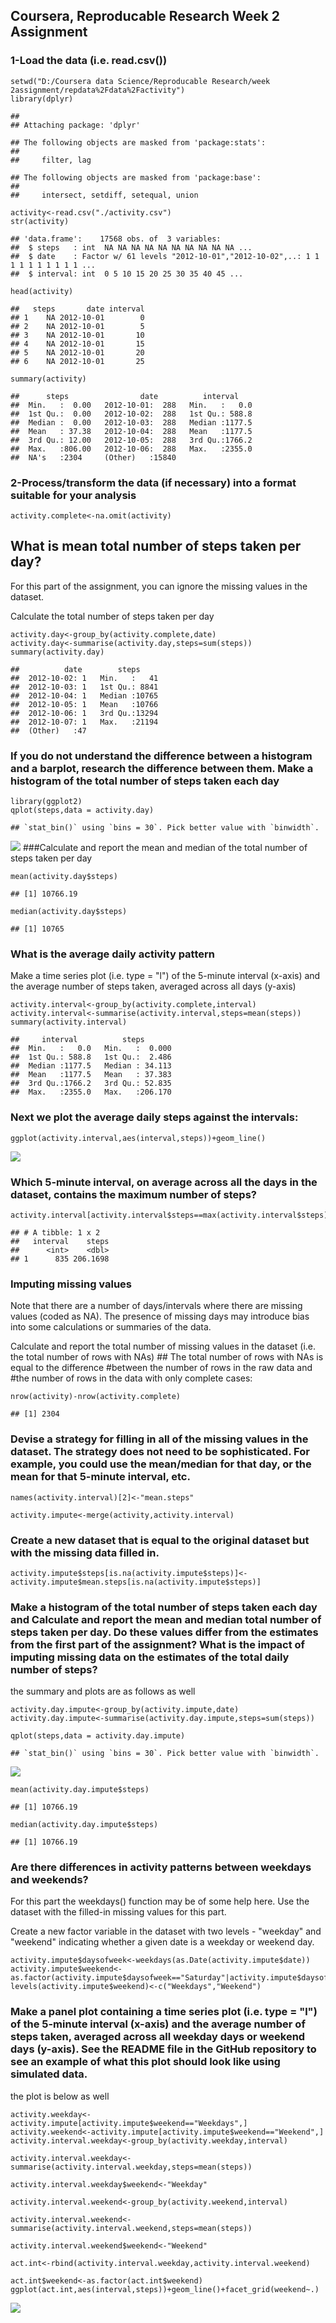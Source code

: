 Coursera, Reproducable Research Week 2 Assignment
-------------------------------------------------

### 1-Load the data (i.e. read.csv())

    setwd("D:/Coursera data Science/Reproducable Research/week 2assignment/repdata%2Fdata%2Factivity")
    library(dplyr)

    ## 
    ## Attaching package: 'dplyr'

    ## The following objects are masked from 'package:stats':
    ## 
    ##     filter, lag

    ## The following objects are masked from 'package:base':
    ## 
    ##     intersect, setdiff, setequal, union

    activity<-read.csv("./activity.csv")
    str(activity)

    ## 'data.frame':    17568 obs. of  3 variables:
    ##  $ steps   : int  NA NA NA NA NA NA NA NA NA NA ...
    ##  $ date    : Factor w/ 61 levels "2012-10-01","2012-10-02",..: 1 1 1 1 1 1 1 1 1 1 ...
    ##  $ interval: int  0 5 10 15 20 25 30 35 40 45 ...

    head(activity)

    ##   steps       date interval
    ## 1    NA 2012-10-01        0
    ## 2    NA 2012-10-01        5
    ## 3    NA 2012-10-01       10
    ## 4    NA 2012-10-01       15
    ## 5    NA 2012-10-01       20
    ## 6    NA 2012-10-01       25

    summary(activity)

    ##      steps                date          interval     
    ##  Min.   :  0.00   2012-10-01:  288   Min.   :   0.0  
    ##  1st Qu.:  0.00   2012-10-02:  288   1st Qu.: 588.8  
    ##  Median :  0.00   2012-10-03:  288   Median :1177.5  
    ##  Mean   : 37.38   2012-10-04:  288   Mean   :1177.5  
    ##  3rd Qu.: 12.00   2012-10-05:  288   3rd Qu.:1766.2  
    ##  Max.   :806.00   2012-10-06:  288   Max.   :2355.0  
    ##  NA's   :2304     (Other)   :15840

### 2-Process/transform the data (if necessary) into a format suitable for your analysis

    activity.complete<-na.omit(activity)

What is mean total number of steps taken per day?
-------------------------------------------------

For this part of the assignment, you can ignore the missing values in
the dataset.

Calculate the total number of steps taken per day

    activity.day<-group_by(activity.complete,date)
    activity.day<-summarise(activity.day,steps=sum(steps))
    summary(activity.day)

    ##          date        steps      
    ##  2012-10-02: 1   Min.   :   41  
    ##  2012-10-03: 1   1st Qu.: 8841  
    ##  2012-10-04: 1   Median :10765  
    ##  2012-10-05: 1   Mean   :10766  
    ##  2012-10-06: 1   3rd Qu.:13294  
    ##  2012-10-07: 1   Max.   :21194  
    ##  (Other)   :47

### If you do not understand the difference between a histogram and a barplot, research the difference between them. Make a histogram of the total number of steps taken each day

    library(ggplot2)
    qplot(steps,data = activity.day)

    ## `stat_bin()` using `bins = 30`. Pick better value with `binwidth`.

![](assignment_1_files/figure-markdown_strict/unnamed-chunk-4-1.png)
\#\#\#Calculate and report the mean and median of the total number of
steps taken per day

    mean(activity.day$steps)

    ## [1] 10766.19

    median(activity.day$steps)

    ## [1] 10765

### What is the average daily activity pattern

Make a time series plot (i.e. type = "l") of the 5-minute interval
(x-axis) and the average number of steps taken, averaged across all days
(y-axis)

    activity.interval<-group_by(activity.complete,interval)
    activity.interval<-summarise(activity.interval,steps=mean(steps))
    summary(activity.interval)

    ##     interval          steps        
    ##  Min.   :   0.0   Min.   :  0.000  
    ##  1st Qu.: 588.8   1st Qu.:  2.486  
    ##  Median :1177.5   Median : 34.113  
    ##  Mean   :1177.5   Mean   : 37.383  
    ##  3rd Qu.:1766.2   3rd Qu.: 52.835  
    ##  Max.   :2355.0   Max.   :206.170

### Next we plot the average daily steps against the intervals:

    ggplot(activity.interval,aes(interval,steps))+geom_line()

![](assignment_1_files/figure-markdown_strict/unnamed-chunk-7-1.png)

### Which 5-minute interval, on average across all the days in the dataset, contains the maximum number of steps?

    activity.interval[activity.interval$steps==max(activity.interval$steps),]

    ## # A tibble: 1 x 2
    ##   interval    steps
    ##      <int>    <dbl>
    ## 1      835 206.1698

### Imputing missing values

Note that there are a number of days/intervals where there are missing
values (coded as NA). The presence of missing days may introduce bias
into some calculations or summaries of the data.

Calculate and report the total number of missing values in the dataset
(i.e. the total number of rows with NAs) \#\# The total number of rows
with NAs is equal to the difference \#between the number of rows in the
raw data and \#the number of rows in the data with only complete cases:

    nrow(activity)-nrow(activity.complete)

    ## [1] 2304

### Devise a strategy for filling in all of the missing values in the dataset. The strategy does not need to be sophisticated. For example, you could use the mean/median for that day, or the mean for that 5-minute interval, etc.

    names(activity.interval)[2]<-"mean.steps"

    activity.impute<-merge(activity,activity.interval)

### Create a new dataset that is equal to the original dataset but with the missing data filled in.

    activity.impute$steps[is.na(activity.impute$steps)]<-activity.impute$mean.steps[is.na(activity.impute$steps)]

### Make a histogram of the total number of steps taken each day and Calculate and report the mean and median total number of steps taken per day. Do these values differ from the estimates from the first part of the assignment? What is the impact of imputing missing data on the estimates of the total daily number of steps?

the summary and plots are as follows as well

    activity.day.impute<-group_by(activity.impute,date)
    activity.day.impute<-summarise(activity.day.impute,steps=sum(steps))

    qplot(steps,data = activity.day.impute)

    ## `stat_bin()` using `bins = 30`. Pick better value with `binwidth`.

![](assignment_1_files/figure-markdown_strict/unnamed-chunk-12-1.png)

    mean(activity.day.impute$steps)

    ## [1] 10766.19

    median(activity.day.impute$steps)

    ## [1] 10766.19

### Are there differences in activity patterns between weekdays and weekends?

For this part the weekdays() function may be of some help here. Use the
dataset with the filled-in missing values for this part.

Create a new factor variable in the dataset with two levels - "weekday"
and "weekend" indicating whether a given date is a weekday or weekend
day.

    activity.impute$daysofweek<-weekdays(as.Date(activity.impute$date))
    activity.impute$weekend<-as.factor(activity.impute$daysofweek=="Saturday"|activity.impute$daysofweek=="Sunday")
    levels(activity.impute$weekend)<-c("Weekdays","Weekend")

### Make a panel plot containing a time series plot (i.e. type = "l") of the 5-minute interval (x-axis) and the average number of steps taken, averaged across all weekday days or weekend days (y-axis). See the README file in the GitHub repository to see an example of what this plot should look like using simulated data.

the plot is below as well

    activity.weekday<-activity.impute[activity.impute$weekend=="Weekdays",]
    activity.weekend<-activity.impute[activity.impute$weekend=="Weekend",]
    activity.interval.weekday<-group_by(activity.weekday,interval)

    activity.interval.weekday<-summarise(activity.interval.weekday,steps=mean(steps))

    activity.interval.weekday$weekend<-"Weekday"

    activity.interval.weekend<-group_by(activity.weekend,interval)

    activity.interval.weekend<-summarise(activity.interval.weekend,steps=mean(steps))

    activity.interval.weekend$weekend<-"Weekend"

    act.int<-rbind(activity.interval.weekday,activity.interval.weekend)

    act.int$weekend<-as.factor(act.int$weekend)
    ggplot(act.int,aes(interval,steps))+geom_line()+facet_grid(weekend~.)

![](assignment_1_files/figure-markdown_strict/unnamed-chunk-14-1.png)

